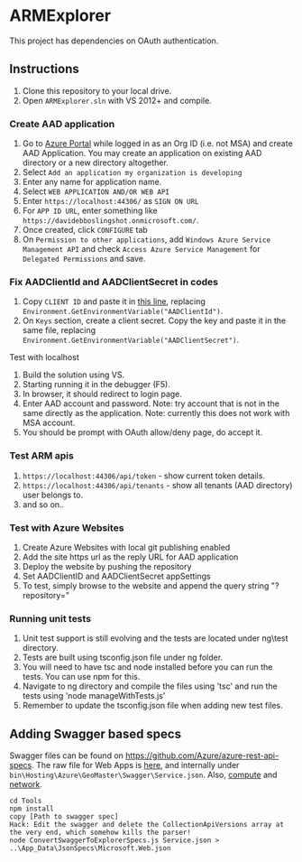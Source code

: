 # ARMExplorer
This project has dependencies on OAuth authentication.

## Instructions
1. Clone this repository to your local drive.
2. Open `ARMExplorer.sln` with VS 2012+ and compile.

### Create AAD application
1. Go to [Azure Portal](https://manage.windowsazure.com/) while logged in as an Org ID (i.e. not MSA) and create AAD Application. You may create an application on existing AAD directory or a new directory altogether.
1. Select `Add an application my organization is developing`
1. Enter any name for application name.
1. Select `WEB APPLICATION AND/OR WEB API`
1. Enter `https://localhost:44306/` as `SIGN ON URL`
1. For `APP ID URL`, enter something like `https://davidebboslingshot.onmicrosoft.com/`.
1. Once created, click `CONFIGURE` tab
1. On `Permission to other applications`, add `Windows Azure Service Management API` and check `Access Azure Service Management` for `Delegated Permissions` and save.

### Fix AADClientId and AADClientSecret in codes
1. Copy `CLIENT ID` and paste it in [this line](https://github.com/projectkudu/ARMExplorer/blob/master/Modules/ARMOAuthModule.cs#L38), replacing `Environment.GetEnvironmentVariable("AADClientId")`.
2. On `Keys` section, create a client secret. Copy the key and paste it in the same file, replacing `Environment.GetEnvironmentVariable("AADClientSecret")`.


Test with localhost
1. Build the solution using VS.
1. Starting running it in the debugger (F5).
1. In browser, it should redirect to login page.
1. Enter AAD account and password.
  Note: try account that is not in the same directly as the application.
  Note: currently this does not work with MSA account.
1. You should be prompt with OAuth allow/deny page, do accept it.

### Test ARM apis
1. `https://localhost:44306/api/token` - show current token details.
2. `https://localhost:44306/api/tenants` - show all tenants (AAD directory) user belongs to.
3. and so on..

### Test with Azure Websites
1. Create Azure Websites with local git publishing enabled
2. Add the site https url as the reply URL for AAD application
3. Deploy the website by pushing the repository
4. Set AADClientID and AADClientSecret appSettings
5. To test, simply browse to the website and append the query string "?repository=<url of your Git repository>"

### Running unit tests
1. Unit test support is still evolving and the tests are located under ng\test directory.
2. Tests are built using tsconfig.json file under ng folder.
3. You will need to have tsc and node installed before you can run the tests. You can use npm for this.
4. Navigate to ng directory and compile the files using 'tsc' and run the tests using 'node manageWithTests.js'
5. Remember to update the tsconfig.json file when adding new test files.

## Adding Swagger based specs

Swagger files can be found on https://github.com/Azure/azure-rest-api-specs. The raw file for Web Apps is [here](https://raw.githubusercontent.com/Azure/azure-rest-api-specs/master/arm-web/2015-08-01/swagger/service.json), and internally under `bin\Hosting\Azure\GeoMaster\Swagger\Service.json`. Also, [compute](https://github.com/Azure/azure-rest-api-specs/tree/master/arm-compute/2016-03-30/swagger) and [network](https://github.com/Azure/azure-rest-api-specs/tree/master/arm-network/2016-03-30/swagger).

```
cd Tools
npm install
copy [Path to swagger spec]
Hack: Edit the swagger and delete the CollectionApiVersions array at the very end, which somehow kills the parser!
node ConvertSwaggerToExplorerSpecs.js Service.json > ..\App_Data\JsonSpecs\Microsoft.Web.json
```
